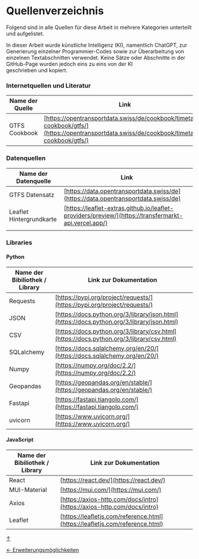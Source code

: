 <a id="top"></a>

# Quellenverzeichnis

<div id="quellenverzeichnis"></div>

Folgend sind in alle Quellen für diese Arbeit in mehrere Kategorien unterteilt und aufgelistet.

In dieser Arbeit wurde künstliche Intelligenz (KI), namentlich ChatGPT, zur Generierung einzelner Programmier-Codes sowie zur Überarbeitung von einzelnen Textabschnitten verwendet. Keine Sätze oder Abschnitte in der GitHub-Page wurden jedoch eins zu eins von der KI geschrieben und kopiert.

### Internetquellen und Literatur

<div id="literatur"></div>

| Name der Quelle | Link                                                                                                                                         |
| --------------- | -------------------------------------------------------------------------------------------------------------------------------------------- |
| GTFS Cookbook   | [https://opentransportdata.swiss/de/cookbook/timetable-cookbook/gtfs/](https://opentransportdata.swiss/de/cookbook/timetable-cookbook/gtfs/) |

### Datenquellen

<div id="datenquellen"></div>

| Name der Datenquelle     | Link                                                                                                 |
| ------------------------ | ---------------------------------------------------------------------------------------------------- |
| GTFS Datensatz           | [https://data.opentransportdata.swiss/de](https://data.opentransportdata.swiss/de)                   |
| Leaflet Hintergrundkarte | [https://leaflet-extras.github.io/leaflet-providers/preview/](https://transfermarkt-api.vercel.app/) |
|                          |

### Libraries

<div id="libraries"></div>

#### Python

| Name der Bibiliothek / Library | Link zur Dokumentation                                                                     |
| ------------------------------ | ------------------------------------------------------------------------------------------ |
| Requests                       | [https://pypi.org/project/requests/](https://pypi.org/project/requests/)                   |
| JSON                           | [https://docs.python.org/3/library/json.html](https://docs.python.org/3/library/json.html) |
| CSV                            | [https://docs.python.org/3/library/csv.html](https://docs.python.org/3/library/csv.html)   |
| SQLalchemy                     | [https://docs.sqlalchemy.org/en/20/](https://docs.sqlalchemy.org/en/20/)                   |
| Numpy                          | [https://numpy.org/doc/2.2/](https://numpy.org/doc/2.2/)                                   |
| Geopandas                      | [https://geopandas.org/en/stable/](https://geopandas.org/en/stable/)                       |
| Fastapi                        | [https://fastapi.tiangolo.com/](https://fastapi.tiangolo.com/)                             |
| uvicorn                        | [https://www.uvicorn.org/](https://www.uvicorn.org/)                                       |

#### JavaScript

| Name der Bibiliothek / Library | Link zur Dokumentation                                                       |
| ------------------------------ | ---------------------------------------------------------------------------- |
| React                          | [https://react.dev/](https://react.dev/)                                     |
| MUI-Material                   | [https://mui.com/](https://mui.com/)                                         |
| Axios                          | [https://axios-http.com/docs/intro](https://axios-http.com/docs/intro)       |
| Leaflet                        | [https://leafletjs.com/reference.html](https://leafletjs.com/reference.html) |

[↑](#top)

<div style="display: flex; justify-content: space-between;">
  <div>
    <a href="ausblick.html">← Erweiterungsmöglichkeiten</a>
  </div>
  <div>
  </div>
</div>
